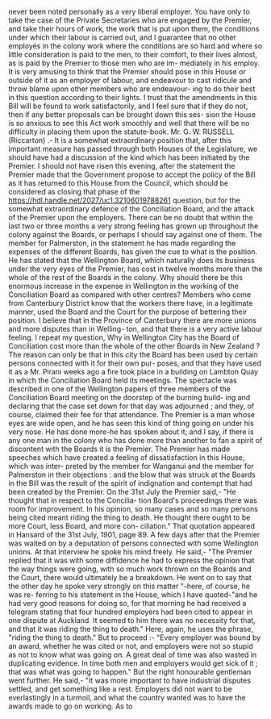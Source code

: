 never been noted personally as a very liberal employer. You have only to take the case of the Private Secretaries who are engaged by the Premier, and take their hours of work, the work that is put upon them, the conditions under which their labour is carried out, and I guarantee that no other employés in the colony work where the conditions are so hard and where so little consideration is paid to the men, to their comfort, to their lives almost, as is paid by the Premier to those men who are im- mediately in his employ. It is very amusing to think that the Premier should pose in this House or outside of it as an employer of labour, and endeavour to cast ridicule and throw blame upon other members who are endeavour- ing to do their best in this question according to their lights. I trust that the amendments in this Bill will be found to work satisfactorily, and I feel sure that if they do not, then if any better proposals can be brought down this ses- sion the House is so anxious to see this Act work smoothly and well that there will be no difficulty in placing them upon the statute-book. Mr. G. W. RUSSELL (Riccarton) .- It is a somewhat extraordinary position that, after this important measure has passed through both Houses of the Legislature, we should have had a discussion of the kind which has been initiated by the Premier. I should not have risen this evening, after the statement the Premier made that the Government propose to accept the policy of the Bill as it has returned to this House from the Council, which should be considered as closing that phase of the https://hdl.handle.net/2027/uc1.32106019788261 question, but for the somewhat extraordinary defence of the Conciliation Board, and the attack of the Premier upon the employers. There can be no doubt that within the last two or three months a very strong feeling has grown up throughout the colony against the Boards, or perhaps I should say against one of them. The member for Palmerston, in the statement he has made regarding the expenses of the different Boards, has given the cue to what is the position. He has stated that the Wellington Board, which naturally does its business under the very eyes of the Premier, has cost in twelve months more than the whole of the rest of the Boards in the colony. Why should there be this enormous increase in the expense in Wellington in the working of the Conciliation Board as compared with other centres? Members who come from Canterbury District know that the workers there have, in a legitimate manner, used the Board and the Court for the purpose of bettering their position. I believe that in the Province of Canterbury there are more unions and more disputes than in Welling- ton, and that there is a very active labour feeling. I repeat my question, Why in Wellington City has the Board of Conciliation cost more than the whole of the other Boards in New Zealand ? The reason can only be that in this city the Board has been used by certain persons connected with it for their own pur- poses, and that they have used it as a Mr. Pirani weeks ago a fire took place in a building on Lambton Quay in which the Conciliation Board held its meetings. The spectacle was described in one of the Wellington papers of three members of the Conciliation Board meeting on the doorstep of the burning build- ing and declaring that the case set down for that day was adjourned ; and they, of course, claimed their fee for that attendance. The Premier is a man whose eyes are wide open, and he has seen this kind of thing going on under his very nose. He has done more-he has spoken about it; and I say, if there is any one man in the colony who has done more than another to fan a spirit of discontent with the Boards it is the Premier. The Premier has made speeches which have created a feeling of dissatisfaction in this House, which was inter- preted by the member for Wanganui and the member for Palmerston in their objections : and the blow that was struck at the Boards in the Bill was the result of the spirit of indignation and contempt that had been created by the Premier. On the 31st July the Premier said,- "He thought that in respect to the Concilia- tion Board's proceedings there was room for improvement. In his opinion, so many cases and so many persons being cited meant riding the thing to death. He thought there ought to be more Court, less Board, and more con- ciliation." That quotation appeared in Hansard of the 31st July, 1901, page 89. A few days after that the Premier was waited on by a deputation of persons connected with some Wellington unions. At that interview he spoke his mind freely. He said,- "The Premier replied that it was with some diffidence he had to express the opinion that the way things were going, with so much work thrown on the Boards and the Court, there would ultimately be a breakdown. He went on to say that the other day he spoke very strongly on this matter "-here, of course, he was re- ferring to his statement in the House, which I have quoted-"and he had very good reasons for doing so, for that morning he had received a telegram stating that four hundred employers had been cited to appear in one dispute at Auckland. It seemed to him there was no necessity for that, and that it was riding the thing to death." Here, again, he uses the phrase, "riding the thing to death." But to proceed :- "Every employer was bound by an award, whether he was cited or not, and employers were not so stupid as not to know what was going on. A great deal of time was also wasted in duplicating evidence. In time both men and employers would get sick of it ; that was what was going to happen." But the right honourable gentleman went further. He said,- "It was more important to have industrial disputes settled, and get something like a rest. Employers did not want to be everlastingly in a turmoil, and what the country wanted was to have the awards made to go on working. As to 